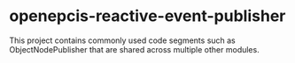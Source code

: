 # openepcis-reactive-event-publisher
This project contains commonly used code segments such as ObjectNodePublisher that are shared across multiple other modules.

